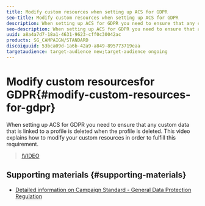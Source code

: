 ```yaml
---
title: Modify custom resources when setting up ACS for GDPR
seo-title: Modify custom resources when setting up ACS for GDPR
description: When setting up ACS for GDPR you need to ensure that any custom data that is linked to a profile is deleted when the profile is deleted. This video explains how to modify your custom resources in order to fulfill this requirement.
seo-description: When setting up ACS for GDPR you need to ensure that any custom data that is linked to a profile will get deleted when the profile is deleted. This video explains how to modify your custom resources in order to fulfill this requirement.
uuid: a8a4a7d7-18a1-4631-9623-cff0c30042ac
products: SG_CAMPAIGN/STANDARD
discoiquuid: 53bca09d-1a6b-42a9-a849-895773719eaa
targetaudience: target-audience new;target-audience ongoing
---
```


# Modify custom resourcesfor GDPR{#modify-custom-resources-for-gdpr}

When setting up ACS for GDPR you need to ensure that any custom data that is linked to a profile is deleted when the profile is deleted. This video explains how to modify your custom resources in order to fulfill this requirement.

>[!VIDEO](https://video.tv.adobe.com/v/23326?quality=12)

## Supporting materials {#supporting-materials}

* [Detailed information on Campaign Standard - General Data Protection Regulation](https://docs.campaign.adobe.com/doc/standard/getting_started/en/ACS_GDPR.html)
